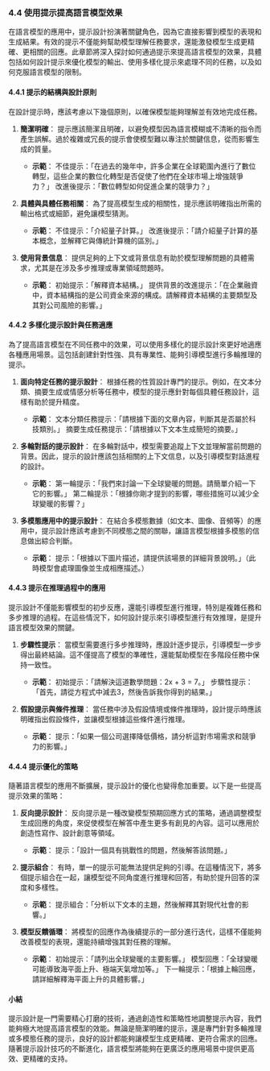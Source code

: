 ### **4.4 使用提示提高語言模型效果**

在語言模型的應用中，提示設計扮演著關鍵角色，因為它直接影響到模型的表現和生成結果。有效的提示不僅能夠幫助模型理解任務要求，還能激發模型生成更精確、更相關的回應。此章節將深入探討如何通過提示來提高語言模型的效果，具體包括如何設計提示來優化模型的輸出、使用多樣化提示來處理不同的任務，以及如何克服語言模型的限制。

#### **4.4.1 提示的結構與設計原則**

在設計提示時，應該考慮以下幾個原則，以確保模型能夠理解並有效地完成任務。

1. **簡潔明確**：
   提示應該簡潔且明確，以避免模型因為語言模糊或不清晰的指令而產生誤解。過於複雜或冗長的提示會使模型難以專注於關鍵信息，從而影響生成的質量。

   - **示範**：
     不佳提示：「在過去的幾年中，許多企業在全球範圍內進行了數位轉型，這些企業的數位化轉型是否促使了他們在全球市場上增強競爭力？」
     改進後提示：「數位轉型如何促進企業的競爭力？」

2. **具體與具體任務相關**：
   為了提高模型生成的相關性，提示應該明確指出所需的輸出格式或細節，避免讓模型猜測。

   - **示範**：
     不佳提示：「介紹量子計算。」
     改進後提示：「請介紹量子計算的基本概念，並解釋它與傳統計算機的區別。」

3. **使用背景信息**：
   提供足夠的上下文或背景信息有助於模型理解問題的具體需求，尤其是在涉及多步推理或專業領域問題時。

   - **示範**：
     初始提示：「解釋資本結構。」
     提供背景的改進提示：「在企業融資中，資本結構指的是公司資金來源的構成。請解釋資本結構的主要類型及其對公司風險的影響。」

#### **4.4.2 多樣化提示設計與任務適應**

為了提高語言模型在不同任務中的效果，可以使用多樣化的提示設計來更好地適應各種應用場景。這包括創建針對性強、具有專業性、能夠引導模型進行多輪推理的提示。

1. **面向特定任務的提示設計**：
   根據任務的性質設計專門的提示。例如，在文本分類、摘要生成或情感分析等任務中，模型的提示應針對每個具體任務設計，這樣有助於提升精度。

   - **示範**：
     文本分類任務提示：「請根據下面的文章內容，判斷其是否屬於科技類別。」
     摘要生成任務提示：「請根據以下文本生成簡短的摘要。」

2. **多輪對話的提示設計**：
   在多輪對話中，模型需要追蹤上下文並理解當前問題的背景。因此，提示的設計應該包括相關的上下文信息，以及引導模型對話進程的設計。

   - **示範**：
     第一輪提示：「我們來討論一下全球變暖的問題。請簡單介紹一下它的影響。」
     第二輪提示：「根據你剛才提到的影響，哪些措施可以減少全球變暖的影響？」

3. **多模態應用中的提示設計**：
   在結合多模態數據（如文本、圖像、音頻等）的應用中，提示設計應該考慮到不同模態之間的關聯，讓語言模型根據多模態的信息做出綜合判斷。

   - **示範**：
     提示：「根據以下圖片描述，請提供該場景的詳細背景說明。」（此時模型會處理圖像並生成相應描述。）

#### **4.4.3 提示在推理過程中的應用**

提示設計不僅能影響模型的初步反應，還能引導模型進行推理，特別是複雜任務和多步推理的過程。在這些情況下，如何設計提示來引導模型進行有效推理，是提升語言模型效果的關鍵。

1. **步驟性提示**：
   當模型需要進行多步推理時，應設計逐步提示，引導模型一步步得出最終結論。這不僅提高了模型的準確性，還能幫助模型在多階段任務中保持一致性。

   - **示範**：
     初始提示：「請解決這道數學問題：2x + 3 = 7。」
     步驟性提示：「首先，請從方程式中減去3，然後告訴我你得到的結果。」

2. **假設提示與條件推理**：
   當任務中涉及假設情境或條件推理時，設計提示時應該明確指出假設條件，並讓模型根據這些條件進行推理。

   - **示範**：
     提示：「如果一個公司選擇降低價格，請分析這對市場需求和競爭力的影響。」

#### **4.4.4 提示優化的策略**

隨著語言模型的應用不斷擴展，提示設計的優化也變得愈加重要。以下是一些提高提示效果的策略：

1. **反向提示設計**：
   反向提示是一種改變模型預期回應方式的策略，通過調整模型生成回應的角度，來促使模型在解答中產生更多有創見的內容。這可以應用於創造性寫作、設計創意等領域。

   - **示範**：
     提示：「設計一個具有挑戰性的問題，然後解答該問題。」

2. **提示組合**：
   有時，單一的提示可能無法提供足夠的引導。在這種情況下，將多個提示組合在一起，讓模型從不同角度進行推理和回答，有助於提升回答的深度和多樣性。

   - **示範**：
     提示組合：「分析以下文本的主題，然後解釋其對現代社會的影響。」

3. **模型反饋循環**：
   將模型的回應作為後續提示的一部分進行迭代，這樣不僅能夠改善模型的表現，還能持續增強其對任務的理解。

   - **示範**：
     初始提示：「請列出全球變暖的主要影響。」
     模型回應：「全球變暖可能導致海平面上升、極端天氣增加等。」
     下一輪提示：「根據上輪回應，請詳細解釋海平面上升的具體影響。」

#### **小結**

提示設計是一門需要精心打磨的技術，通過創造性和策略性地調整提示內容，我們能夠極大地提高語言模型的效能。無論是簡潔明確的提示，還是專門針對多輪推理或多模態任務的提示，良好的設計都能夠讓模型生成更精確、更符合需求的回應。隨著提示設計技巧的不斷進化，語言模型將能夠在更廣泛的應用場景中提供更高效、更精確的支持。